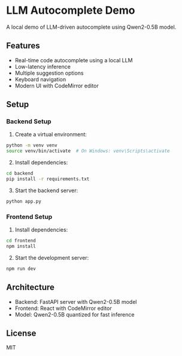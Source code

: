 # LLM Autocomplete Demo

A local demo of LLM-driven autocomplete using Qwen2-0.5B model.

## Features

- Real-time code autocomplete using a local LLM
- Low-latency inference
- Multiple suggestion options
- Keyboard navigation
- Modern UI with CodeMirror editor

## Setup

### Backend Setup

1. Create a virtual environment:
```bash
python -m venv venv
source venv/bin/activate  # On Windows: venv\Scripts\activate
```

2. Install dependencies:
```bash
cd backend
pip install -r requirements.txt
```

3. Start the backend server:
```bash
python app.py
```

### Frontend Setup

1. Install dependencies:
```bash
cd frontend
npm install
```

2. Start the development server:
```bash
npm run dev
```

## Architecture

- Backend: FastAPI server with Qwen2-0.5B model
- Frontend: React with CodeMirror editor
- Model: Qwen2-0.5B quantized for fast inference

## License

MIT 